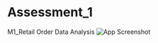 # Assessment_1
M1_Retail Order Data Analysis
![App Screenshot](file:///C:/Users/Administrator/OneDrive/Pictures/Screenshots/Screenshot%202025-01-19%20194414.png)
